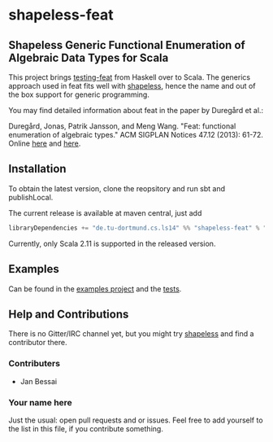 # shapeless-feat
## Shapeless Generic Functional Enumeration of Algebraic Data Types for Scala

This project brings [testing-feat](http://hackage.haskell.org/package/testing-feat) from Haskell over to Scala. The generics approach used in feat fits well with [shapeless](https://github.com/milessabin/shapeless), hence the name and out of the box support for generic programming.

You may find detailed information about feat in the paper by Duregård et al.:

Duregård, Jonas, Patrik Jansson, and Meng Wang. "Feat: functional enumeration of algebraic types." ACM SIGPLAN Notices 47.12 (2013): 61-72. Online [here](https://kar.kent.ac.uk/47486/1/enumeration-algebraic-types_Feat.pdf) and [here](http://dl.acm.org/citation.cfm?id=2364515).

## Installation
To obtain the latest version, clone the reopsitory and run sbt and publishLocal.

The current release is available at maven central, just add 
```scala
libraryDependencies += "de.tu-dortmund.cs.ls14" %% "shapeless-feat" % "0.1.0"
```
Currently, only Scala 2.11 is supported in the released version.

## Examples
Can be found in the [examples project](https://github.com/JanBessai/shapeless-feat/tree/master/examples/src/main/scala) and the [tests](https://github.com/JanBessai/shapeless-feat/tree/master/core/src/test/scala/shapeless/feat).

## Help and Contributions

There is no Gitter/IRC channel yet, but you might try [shapeless](https://gitter.im/milessabin/shapeless) and find a contributor there.

### Contributers
- Jan Bessai

### Your name here
Just the usual: open pull requests and or issues. Feel free to add yourself to the list in this file, if you contribute something.
